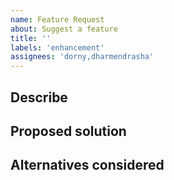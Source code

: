 ```yaml
---
name: Feature Request
about: Suggest a feature
title: ''
labels: 'enhancement'
assignees: 'dorny,dharmendrasha'
---
```


## Describe

## Proposed solution

## Alternatives considered
